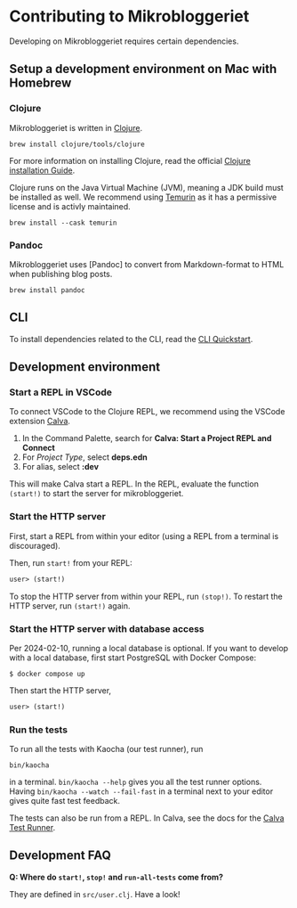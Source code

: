 # Contributing to Mikrobloggeriet

Developing on Mikrobloggeriet requires certain dependencies.

## Setup a development environment on Mac with Homebrew

### Clojure

Mikrobloggeriet is written in [Clojure].

[Clojure]: https://clojure.org/

```shell
brew install clojure/tools/clojure
```

For more information on installing Clojure, read the official [Clojure installation Guide](https://clojure.org/guides/install_clojure).

Clojure runs on the Java Virtual Machine (JVM), meaning a JDK build must be installed as well.
We recommend using [Temurin] as it has a permissive license and is activly maintained.

[Temurin]: https://adoptium.net/en-GB/

```shell
brew install --cask temurin
```

### Pandoc
Mikrobloggeriet uses [Pandoc] to convert from Markdown-format to HTML when publishing blog posts. 

```shell
brew install pandoc
```

## CLI

To install dependencies related to the CLI, read the [CLI Quickstart].

[CLI quickstart]: cli-quickstart-mblog.md

## Development environment

### Start a REPL in VSCode

To connect VSCode to the Clojure REPL, we recommend using the VSCode extension [Calva].

1. In the Command Palette, search for **Calva: Start a Project REPL and Connect**
2. For *Project Type*, select **deps.edn**
3. For alias, select **:dev**

This will make Calva start a REPL. In the REPL, evaluate the function `(start!)` to start the server for mikrobloggeriet. 

[Calva]: https://calva.io

### Start the HTTP server

First, start a REPL from within your editor (using a REPL from a terminal is discouraged).

Then, run `start!` from your REPL:

```clojure
user> (start!)
```

To stop the HTTP server from within your REPL, run `(stop!)`.
To restart the HTTP server, run `(start!)` again.

### Start the HTTP server with database access

Per 2024-02-10, running a local database is optional.
If you want to develop with a local database, first start PostgreSQL with Docker Compose:

    $ docker compose up

Then start the HTTP server,

```clojure
user> (start!)
```

### Run the tests

To run all the tests with Kaocha (our test runner), run

    bin/kaocha

in a terminal.
`bin/kaocha --help` gives you all the test runner options.
Having `bin/kaocha --watch --fail-fast` in a terminal next to your editor gives quite fast test feedback.

The tests can also be run from a REPL.
In Calva, see the docs for the [Calva Test Runner].

[Calva Test Runner]: https://calva.io/test-runner/

## Development FAQ

**Q: Where do `start!`, `stop!` and `run-all-tests` come from?**

They are defined in `src/user.clj`.
Have a look!
